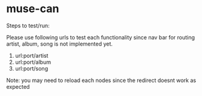 # muse-can

Steps to test/run:

Please use following urls to test each functionality since nav bar for routing artist, album, song is not implemented yet. 
1. url:port/artist
2. url:port/album
3. url:port/song

Note: you may need to reload each nodes since the redirect doesnt work as expected
